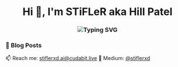 <h1 align="center">Hi 👋, I'm STiFLeR aka Hill Patel</h1>
<h3 align="center">
  <img src="https://readme-typing-svg.herokuapp.com?font=Fira+Code&size=25&pause=1000&color=00F7FF&vCenter=true&width=440&height=40&lines=AI+Researcher+%7C+CudaBit+Tech+Lead;LLMs%2C+VLMs%2C+Edge+AI+%7C+PyTorch%2C+KD+%2B+Quantization" alt="Typing SVG" />
</h3>

### 📝 Blog Posts
<!-- BLOG-POST-LIST:START -->
<!-- BLOG-POST-LIST:END -->

📫 Reach me: stiflerxd.ai@cudabit.live
🔗 Medium: [@stiflerxd](https://medium.com/@stiflerxd)
